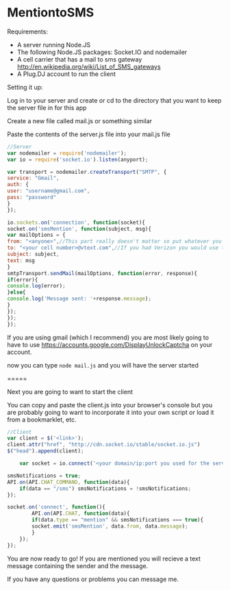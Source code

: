 MentiontoSMS
============

Requirements:

- A server running Node.JS
- The following Node.JS packages: Socket.IO and nodemailer
- A cell carrier that has a mail to sms gateway http://en.wikipedia.org/wiki/List_of_SMS_gateways
- A Plug.DJ account to run the client

Setting it up:

Log in to your server and create or cd to the directory that you want to keep the server file in for this app

Create a new file called mail.js or something similar

Paste the contents of the server.js file into your mail.js file
        
```javascript
//Server
var nodemailer = require('nodemailer');
var io = require('socket.io').listen(anyport);

var transport = nodemailer.createTransport("SMTP", {
service: "Gmail",
auth: {
user: "username@gmail.com",
pass: "password"
}
});

io.sockets.on('connection', function(socket){
socket.on('smsMention', function(subject, msg){
var mailOptions = {
from: "<anyone>",//This part really doesn't matter so put whatever you want
to: "<your cell number>@vtext.com",//If you had Verizon you would use this, otherwise consult the 3rd requirement
subject: subject,
text: msg
}
smtpTransport.sendMail(mailOptions, function(error, response){
if(error){
console.log(error);
}else{
console.log('Message sent: '+response.message);
}
});
});
});
```

If you are using gmail (which I recommend) you are most likely going to have to use https://accounts.google.com/DisplayUnlockCaptcha
on your account.

now you can type ```node mail.js``` and you will have the server started

=====

Next you are going to want to start the client

You can copy and paste the client.js into your browser's console but you are probably going to want to incorporate it into your own script or load it from a bookmarklet, etc.

```javascript
//Client
var client = $('<link>');
client.attr("href", "http://cdn.socket.io/stable/socket.io.js")
$("head").append(client);

	var socket = io.connect('<your domain/ip:port you used for the server');

smsNotifications = true;
API.on(API.CHAT_COMMAND, function(data){
	if(data == "/sms") smsNotifications = !smsNotifications;
});

socket.on('connect', function(){
		API.on(API.CHAT, function(data){
		if(data.type == "mention" && smsNotifications === true){
		socket.emit('smsMention', data.from, data.message);
		}		
	});
});
```

You are now ready to go! If you are mentioned you will recieve a text message containing the sender and the message.

If you have any questions or problems you can message me.

